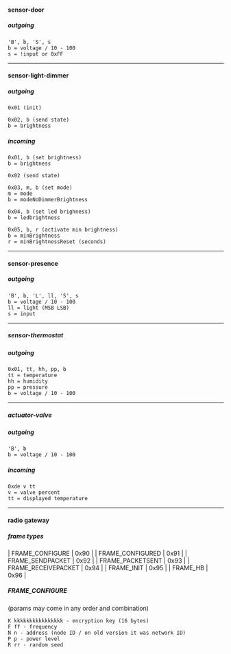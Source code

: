 #### sensor-door

##### outgoing

```
'B', b, 'S', s
b = voltage / 10 - 100
s = !input or 0xFF
```

---

#### sensor-light-dimmer

##### outgoing

```
0x01 (init)
```

```
0x02, b (send state)
b = brightness
```

##### incoming

```
0x01, b (set brightness)
b = brightness
```

```
0x02 (send state)
```

```
0x03, m, b (set mode)
m = mode
b = modeNoDimmerBrightness
```

```
0x04, b (set led brighness)
b = ledbrightness
```

```
0x05, b, r (activate min brightness)
b = minBrightness
r = minBrightnessReset (seconds)
```

---

#### sensor-presence

##### outgoing

```
'B', b, 'L', ll, 'S', s
b = voltage / 10 - 100
ll = light (MSB LSB)
s = input
```

---

##### sensor-thermostat

##### outgoing

```
0x01, tt, hh, pp, b
tt = temperature
hh = humidity
pp = pressure
b = voltage / 10 - 100
```

---

##### actuator-valve

##### outgoing

```
'B', b
b = voltage / 10 - 100
```

##### incoming

```
0xde v tt
v = valve percent
tt = displayed temperature
```

---

#### radio gateway

##### frame types

| FRAME_CONFIGURE | 0x90 |
| FRAME_CONFIGURED | 0x91 |
| FRAME_SENDPACKET | 0x92 |
| FRAME_PACKETSENT | 0x93 |
| FRAME_RECEIVEPACKET | 0x94 |
| FRAME_INIT | 0x95 |
| FRAME_HB | 0x96 |

##### FRAME_CONFIGURE

(params may come in any order and combination)
```
K kkkkkkkkkkkkkkkk - encryption key (16 bytes)
F ff - frequency
N n - address (node ID / on old version it was network ID)
P p - power level
R rr - random seed
```